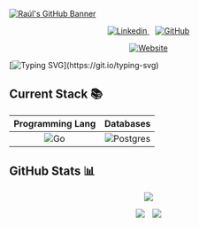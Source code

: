 [![Raúl's GitHub Banner](https://picsum.photos/800/300)](https://raulfernandez.dev)

<p align="center">
    <a href="https://www.linkedin.com/in/raul-fernandez-fernandez">
        <img src="https://img.shields.io/badge/raúl_fernández-%230077B5.svg?style=for-the-badge&logo=linkedin&logoColor=white" alt="Linkedin" />
    </a>
    &ensp;
    <a href="https://github.com/rfdez">
        <img src="https://img.shields.io/badge/rfdez-%23121011.svg?style=for-the-badge&logo=github&logoColor=white" alt="GitHub" />
    </a>
</p>

<p align="center">
    <a href="https://raulfernandez.dev">
        <img src="https://img.shields.io/website-up-down-green-red/http/raulfernandez.dev.svg" alt="Website" />
    </a>
</p>

[![Typing SVG](https://readme-typing-svg.herokuapp.com?color=FFFFFF&multiline=true&width=650&height=60&lines=Hey+there%2C;I'm+Ra%C3%BAl+Fern%C3%A1ndez%2C+a+software+engineer+from+Spain.)](https://git.io/typing-svg)

## Current Stack :books:

<div align="center">

|                                       **Programming Lang**                                       |                                                    **Databases**                                                     |
| :----------------------------------------------------------------------------------------------: | :------------------------------------------------------------------------------------------------------------------: |
| ![Go](https://img.shields.io/badge/go-%2300ADD8.svg?style=for-the-badge&logo=go&logoColor=white) | ![Postgres](https://img.shields.io/badge/postgres-%23316192.svg?style=for-the-badge&logo=postgresql&logoColor=white) |

</div>

## GitHub Stats :bar_chart:

<p align = "center">
  <img src="https://activity-graph.herokuapp.com/graph?username=rfdez&theme=rogue"/>
</p>

<p align = "center">
  <img src="https://github-readme-stats.vercel.app/api?username=rfdez&show_icons=true&theme=tokyonight"/>
  &ensp;
  <img src="https://github-readme-stats.vercel.app/api/top-langs/?username=rfdez&langs_count=5&theme=tokyonight&layout=compact&hide=blade" />
</p>
